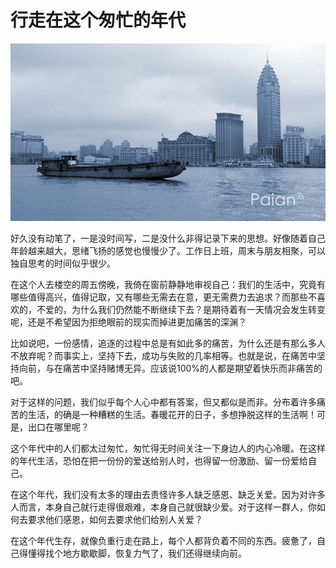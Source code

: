 # 行走在这个匆忙的年代

![黄浦江](images/huangpujiang.jpg)

好久没有动笔了，一是没时间写，二是没什么非得记录下来的思想。好像随着自己年龄越来越大，思绪飞扬的感觉也慢慢少了。工作日上班，周末与朋友相聚，可以独自思考的时间似乎很少。
 
在这个人去楼空的周五傍晚，我倚在窗前静静地审视自己：我们的生活中，究竟有哪些值得高兴，值得记取，又有哪些无需去在意，更无需费力去追求？而那些不喜欢的，不爱的，为什么我们仍然能不断继续下去？是期待着有一天情况会发生转变呢，还是不希望因为拒绝眼前的现实而掉进更加痛苦的深渊？
 
比如说吧，一份感情，追逐的过程中总是有如此多的痛苦，为什么还是有那么多人不放弃呢？而事实上，坚持下去，成功与失败的几率相等。也就是说，在痛苦中坚持向前，与在痛苦中坚持赌博无异。应该说100%的人都是期望着快乐而非痛苦的吧。
 
对于这样的问题，我们似乎每个人心中都有答案，但又都似是而非。分布着许多痛苦的生活，的确是一种糟糕的生活。春暖花开的日子，多想挣脱这样的生活啊！可是，出口在哪里呢？
 
这个年代中的人们都太过匆忙，匆忙得无时间关注一下身边人的内心冷暖。在这样的年代生活，恐怕在把一份份的爱送给别人时，也得留一份激励、留一份爱给自己。
 
在这个年代，我们没有太多的理由去责怪许多人缺乏感恩、缺乏关爱。因为对许多人而言，本身自己就行走得很艰难，本身自己就很缺少爱。对于这样一群人，你如何去要求他们感恩，如何去要求他们给别人关爱？
 
在这个年代生存，就像负重行走在路上，每个人都背负着不同的东西。疲惫了，自己得懂得找个地方歇歇脚，恢复力气了，我们还得继续向前。